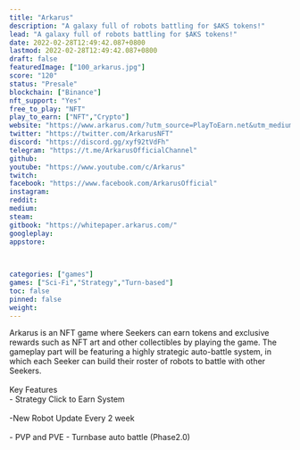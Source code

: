 ```yaml
---
title: "Arkarus"
description: "A galaxy full of robots battling for $AKS tokens!"
lead: "A galaxy full of robots battling for $AKS tokens!"
date: 2022-02-28T12:49:42.087+0800
lastmod: 2022-02-28T12:49:42.087+0800
draft: false
featuredImage: ["100_arkarus.jpg"]
score: "120"
status: "Presale"
blockchain: ["Binance"]
nft_support: "Yes"
free_to_play: "NFT"
play_to_earn: ["NFT","Crypto"]
website: "https://www.arkarus.com/?utm_source=PlayToEarn.net&utm_medium=organic&utm_campaign=gamepage"
twitter: "https://twitter.com/ArkarusNFT"
discord: "https://discord.gg/xyf92tVdFh"
telegram: "https://t.me/ArkarusOfficialChannel"
github: 
youtube: "https://www.youtube.com/c/Arkarus"
twitch: 
facebook: "https://www.facebook.com/ArkarusOfficial"
instagram: 
reddit: 
medium: 
steam: 
gitbook: "https://whitepaper.arkarus.com/"
googleplay: 
appstore: 

  
    
categories: ["games"]
games: ["Sci-Fi","Strategy","Turn-based"]
toc: false
pinned: false
weight: 
---
```

Arkarus is an NFT game where Seekers can earn tokens and exclusive rewards such as NFT art and other collectibles by playing the game. The gameplay part will be featuring a highly strategic auto-battle system, in which each Seeker can build their roster of robots to battle with other Seekers.<br> <br> Key Features<br> - Strategy Click to Earn System<br> <br> -New Robot Update Every 2 week<br> <br> - PVP and PVE - Turnbase auto battle (Phase2.0)